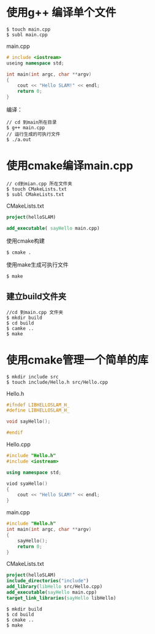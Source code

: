 # 使用g++ 编译单个文件

```
$ touch main.cpp
$ subl main.cpp
```

main.cpp

```cpp
# include <iostream>
useing namespace std;

int main(int argc, char **argv)
{
    cout << "Hello SLAM!" << endl;
    return 0;
}
```

编译：

```shell
// cd 到main所在目录
$ g++ main.cpp
// 运行生成的可执行文件
$ ./a.out
```

# 使用cmake编译main.cpp

```shell
// cd到mian.cpp 所在文件夹
$ touch CMakeLists.txt
$ subl CMakeLists.txt
```

CMakeLists.txt

```cmake
project(helloSLAM)

add_executable( sayHello main.cpp)
```

使用cmake构建

```shell
$ cmake .
```

使用make生成可执行文件

```
$ make
```

## 建立build文件夹

```shell
//cd 到main.cpp 文件夹
$ mkdir build
$ cd build
$ camke ..
$ make
```

# 使用cmake管理一个简单的库

```shell
$ mkdir include src
$ touch include/Hello.h src/Hello.cpp
```

Hello.h

```cpp
#ifndef LIBHELLOSLAM_H_
#define LIBHELLOSLAM_H_

void sayHello();

#endif
```

Hello.cpp

```cpp
#include "Hello.h"
#include <iostream>

using namespace std;

viod syaHello()
{
    cout << "Hello SLAM!" << endl;
}
```

main.cpp

```cpp
#include "Hello.h"
int main(int argc, char **argv)
{
    sayHello();
    return 0;
}
```

CMakeLists.txt

```cmake
project(helloSLAM)
include_directories("include")
add_library(libHello src/Hello.cpp)
add_executable(sayHello main.cpp)
target_link_libraries(sayHello libHello)
```

```shell
$ mkdir build
$ cd build
$ cmake ..
$ make
```

